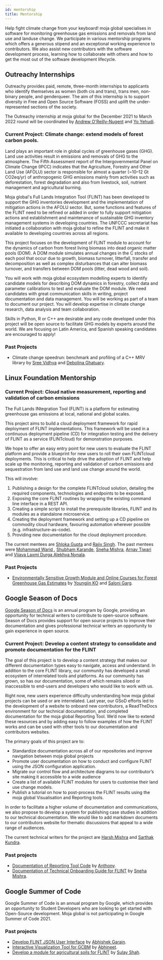 ```yaml
---
id: mentorship
title: Mentorship
---
```


Help fight climate change from your keyboard! moja global specialises in software for monitoring greenhouse gas emissions and removals from land use and landuse change. We participate in various mentorship programs which offers a generous stipend and an exceptional working experience to contributors. We also assist new contributors with the software development process, learning how to collaborate with others and how to get the most out of the software development lifecycle.

## Outreachy Internships

Outreachy provides paid, remote, three-month internships to applicants who identify themselves as women (both cis and trans), trans men, non-binary people, and genderqueer. The aim of this internship is to support diversity in Free and Open Source Software (FOSS) and uplift the under-represented sections of the society.

The Outreachy internship at moja global for the December 2021 to March 2022 round will be coordinated by [Andrew O'Reilly-Nugent](https://github.com/aornugent) and [Yo Yehudi](https://github.com/yochannah).

### Current Project: **Climate change: extend models of forest carbon pools**.

Land plays an important role in global cycles of greenhouse gases (GHG). Land use activities result in emissions and removals of GHG to the atmosphere. The Fifth Assessment report of the Intergovernmental Panel on Climate Change (IPCC) indicates that the Agriculture, Forestry and Other Land Use (AFOLU) sector is responsible for almost a quarter (~10–12 Gt CO2eq/yr) of anthropogenic GHG emissions mainly from activities such as deforestation, forest degradation and also from livestock, soil, nutrient management and agricultural burning.

Moja global's Full Lands Integration Tool (FLINT) has been developed to support the GHG inventories development and the implementation of mitigation actions in the AFOLU sector. But, some functions and features of the FLINT need to be refined or added in order to fully support mitigation actions and establishment and maintenance of sustainable GHG inventory management systems in developing countries.
The UNFCCC secretariat has initiated a collaboration with moja global to refine the FLINT and make it available to developing countries across all regions.

This project focuses on the development of FLINT module to account for the dynamics of carbon from forest living biomass into dead organic matter pools (DOM). A DOM module simulates annual changes in the C stocks of each pool that occur due to growth, biomass turnover, litterfall, transfer and decomposition as well as complex disturbances that can alter biomass turnover, and transfers between DOM pools (litter, dead wood and soil).

You will work with moja global ecosystem modelling experts to identify candidate models for describing DOM dynamics in forestry, collect data and parameter calibrations to test and evaluate the DOM module. We need candidates with great communication skills in writing, project documentation and data management. You will be working as part of a team to document our project. You will develop expertise in climate change research, data analysis and team collaboration.

Skills in Python, R or C++ are desirable and any code developed under this project will be open source to facilitate GHG models by experts around the world. We are focusing on Latin America, and Spanish speaking candidates are encouraged to apply!

### Past Projects

- Climate change speedrun: benchmark and profiling of a C++ MRV library by [Sree Vidhya](https://github.com/vidhya001) and [Debolina Ghatuary](https://github.com/SlipperyGnome).

## Linux Foundation Mentorship

### Current Project: **Cloud native measurement, reporting and validation of carbon emissions**

The Full Lands INtegration Tool (FLINT) is a platform for estimating greenhouse gas emissions at local, national and global scales.

This project aims to build a cloud deployment framework for rapid deployment of FLINT implementations. This framework will be used in a continuous deployment pipeline (CD) for integration testing and the delivery of FLINT as a service (FLINTcloud) for demonstration purposes.

We hope to offer an easy entry point for new users to evaluate the FLINT platform and provide a blueprint for new users to roll their own FLINTcloud deployments. This is critical to help drive the adoption of FLINT and help scale up the monitoring, reporting and validation of carbon emissions and sequestration from land use and land use change around the world.

This will involve:

1. Publishing a design for the complete FLINTcloud solution, detailing the required components, technologies and endpoints to be exposed.
2. Exposing the core FLINT routines by wrapping the existing command line interface in a REST API.
3. Creating a simple script to install the prerequisite libraries, FLINT and its modules as a standalone microservice.
4. Creating the deployment framework and setting up a CD pipeline on commodity cloud hardware, favouring automation wherever possible (e.g. infrastructure-as-code).
5. Providing new documentation for the cloud deployment procedure.

The current mentees are [Shloka Gupta](https://mentorship.lfx.linuxfoundation.org/mentee/bb85aa86-de96-48cf-b5dd-fba4b75c5bce) and [Rajiv Singh](https://mentorship.lfx.linuxfoundation.org/mentee/817f5835-af24-4508-93e9-dac5fdf44ff8). The past mentees were [Mohammad Warid
](https://mentorship.lfx.linuxfoundation.org/mentee/b5ef75ed-5645-433d-a660-99b23346ea35), [Shubham Karande](https://mentorship.lfx.linuxfoundation.org/mentee/3249e1c5-4140-41c4-97f4-15eda5ed604d), [Sneha Mishra](https://mentorship.lfx.linuxfoundation.org/mentee/d20558aa-af22-4a33-9bc4-1941b5a8f329), [Arnav Tiwari](https://mentorship.lfx.linuxfoundation.org/mentee/0ce8259f-3cd5-4062-a1f8-8f155e9bb143) and [Vijaya Laxmi Durga Alekhya Nynala](https://mentorship.lfx.linuxfoundation.org/mentee/9d6563b6-f8c4-4e20-9a81-0fdd93a1c0ca).

### Past Projects

- [Environmentally Sensitive Growth Module and Online Courses for Forest Greenhouse Gas Estimates](https://mentorship.lfx.linuxfoundation.org/project/b96ed4f4-a4e4-477a-abbf-156f417f933e) by [Youngjin KO](https://mentorship.lfx.linuxfoundation.org/mentee/b980de92-89b4-4d9b-8383-b8b48842a251) and [Saloni Garg](https://mentorship.lfx.linuxfoundation.org/mentee/4617c2f6-666f-431c-95c9-4b93320106bf).

## Google Season of Docs

[Google Season of Docs](https://developers.google.com/season-of-docs) is an annual program by Google, providing an opportunity for technical writers to contribute to open-source software. Season of Docs provides support for open source projects to improve their documentation and gives professional technical writers an opportunity to gain experience in open source.

### Current Project: **Develop a content strategy to consolidate and promote documentation for the FLINT**

The goal of this project is to develop a content strategy that makes our different documentation types easy to navigate, access and understand. In addition to the core FLINT library, our community has developed a small ecosystem of interrelated tools and platforms. As our community has grown, so has our documentation, some of which remains siloed or inaccessible to end-users and developers who would like to work with us.

Right now, new users experience difficulty understanding how moja global projects can be used or are interrelated. Last year, our GSoD efforts led to the development of a website to onboard new contributors, a ReadTheDocs environment for our technical documentation, and completed documentation for the moja global Reporting Tool. We’d now like to extend these resources and by adding easy to follow examples of how the FLINT works and can be used with other tools to our documentation and contributors websites.

The primary goals of this project are to:

- Standardize documentation across all of our repositories and improve navigation between moja global projects
- Promote user documentation on how to conduct and configure FLINT using the JSON configuration application.
- Migrate our control flow and architecture diagrams to our contributor’s site making it accessible to a wide audience
- Create a list of available FLINT modules for users to customise their land use change models.
- Publish a tutorial on how to post-process the FLINT results using the moja global Visualisation and Reporting tools.

In order to facilitate a higher volume of documentation and communications, we also propose to develop a system for publishing case studies in addition to our technical documentation. We would like to add markdown documents to our contributors website for thematic discussions that appeal to a wide range of audiences.

The current technical writers for the project are [Harsh Mishra](https://github.com/harshcasper) and [Sarthak Kundra](https://github.com/sarthakkundra).

### Past projects

- [Documentation of Reporting Tool Code](https://docs.google.com/document/d/1ulyu_Wd5hH1Pu1E3tuoK0Zm4Y6u6l8R6VxxlGXh5IqY/edit) by [Anthony](https://github.com/Tonnix).
- [Documentation of Technical Onboarding Guide for FLINT](https://docs.google.com/document/d/e/2PACX-1vQFSy1F4_hJI4_-c-dkEGjgnriZzTvYGqbIQ2BLw6y2_cxFVAmbW25gkwMF4PY_jMEMo8paeiN1ge9R/pub) by [Sneha Mishra](https://github.com/tlazypanda).

## Google Summer of Code

Google Summer of Code is an annual program by Google, which provides an opportunity to Student Developers who are looking to get started with Open-Source development. Moja global is not participating in Google Summer of Code 2021.

### Past projects

- [Develop FLINT JSON User Interface](https://summerofcode.withgoogle.com/archive/2020/projects/5864431432499200/) by [Abhishek Garain](https://github.com/abhi211199).
- [Interactive Visualization Tool for GCBM](https://summerofcode.withgoogle.com/archive/2020/projects/5487467823628288/) by [Abhineet](https://github.com/abhineet97).
- [Develop a module for agricultural soils for FLINT](https://summerofcode.withgoogle.com/archive/2020/projects/5367749938774016/) by [Sulay Shah](https://github.com/sulays).
